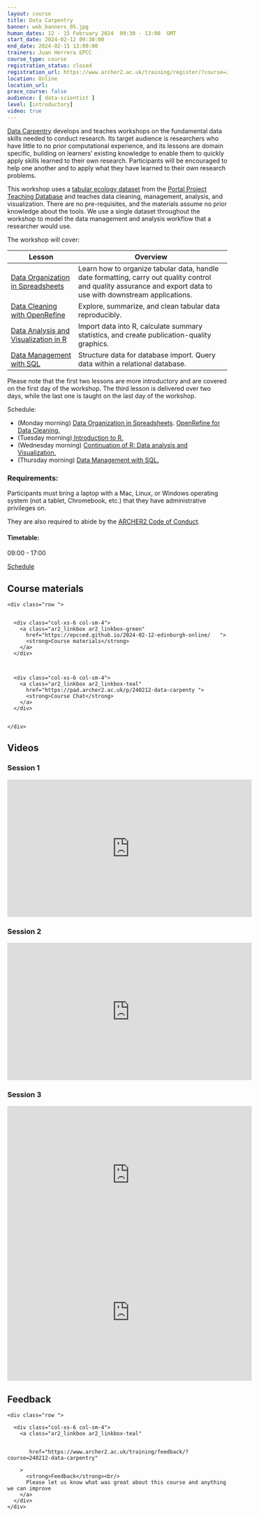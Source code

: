 ```yaml
---
layout: course
title: Data Carpentry
banner: web_banners_05.jpg 
human_dates: 12 - 15 February 2024  09:30 - 13:00  GMT
start_date: 2024-02-12 09:30:00
end_date: 2024-02-15 13:00:00
trainers: Juan Herrera EPCC
course_type: course
registration_status: closed
registration_url: https://www.archer2.ac.uk/training/register/?course=240212-data-carpentry
location: Online
location_url:
prace_course: false
audience: [ data-scientist ]
level: [introductory]
video: true
---
```


[Data Carpentry](https://datacarpentry.org/) develops and teaches workshops on the fundamental data skills needed to conduct research. Its target audience is researchers who have little to no prior computational experience, and its lessons are domain specific, building on learners’ existing knowledge to enable them to quickly apply skills learned to their own research. Participants will be encouraged to help one another and to apply what they have learned to their own research problems.

This workshop uses a [tabular ecology dataset](https://datacarpentry.org/ecology-workshop/data/index.html) from the [Portal Project Teaching Database](https://figshare.com/articles/Portal_Project_Teaching_Database/1314459) and teaches data cleaning, management, analysis, and visualization. There are no pre-requisites, and the materials assume no prior knowledge about the tools. We use a single dataset throughout the workshop to model the data management and analysis workflow that a researcher would use.

The workshop will cover:

| Lesson | Overview |
| ---  | ---  |
|[Data Organization in Spreadsheets](http://datacarpentry.org/spreadsheet-ecology-lesson/) |	Learn how to organize tabular data, handle date formatting, carry out quality control and quality assurance and export data to use with downstream applications.
|[Data Cleaning with OpenRefine](http://datacarpentry.org/OpenRefine-ecology-lesson/)|	Explore, summarize, and clean tabular data reproducibly.
|[Data Analysis and Visualization in R](https://datacarpentry.org/R-ecology-lesson/)|	Import data into R, calculate summary statistics, and create publication-quality graphics.
|[Data Management with SQL](https://datacarpentry.org/sql-ecology-lesson/)|	Structure data for database import. Query data within a relational database.

Please note that the first two lessons are more introductory and are covered on the first day of the workshop. The third lesson is delivered over two days, while the last one is taught on the last day of the workshop.

Schedule:

-    (Monday morning) [Data Organization in Spreadsheets](https://datacarpentry.org/spreadsheet-ecology-lesson/). [OpenRefine for Data Cleaning.](https://datacarpentry.org/OpenRefine-ecology-lesson/)
-    (Tuesday morning)[ Introduction to R.](https://datacarpentry.org/R-ecology-lesson/)
-    (Wednesday morning) [Continuation of R: Data analysis and Visualization.](https://datacarpentry.org/R-ecology-lesson/)
-    (Thursday morning) [Data Management with SQL.](https://datacarpentry.org/sql-ecology-lesson/)


### Requirements:

Participants must bring a laptop with a Mac, Linux, or Windows operating system (not a tablet, Chromebook, etc.) that they have administrative privileges on.

They are also required to abide by the [ARCHER2  Code of Conduct](../../../about/policies/code-of-conduct.html). 


#### Timetable:

09:00 - 17:00

[Schedule](https://epcced.github.io/2024-02-12-edinburgh-online/#schedule)

<section id="service">

 


<h2><a name="materials">Course materials</a></h2>



    <div class="row ">	

		
      <div class="col-xs-6 col-sm-4">
        <a class="ar2_linkbox ar2_linkbox-green" 
          href="https://epcced.github.io/2024-02-12-edinburgh-online/   ">
          <strong>Course materials</strong> 
        </a>
      </div>


 
      <div class="col-xs-6 col-sm-4">
        <a class="ar2_linkbox ar2_linkbox-teal" 
          href="https://pad.archer2.ac.uk/p/240212-data-carpenty ">
          <strong>Course Chat</strong>       
        </a>
      </div>
		

 	</div>
		
		
				


 		
<h2><a name="videos">Videos</a></h2>

<h3>Session 1</h3>

<div>
	<iframe title="Video" width="560" height="315" src="https://www.youtube.com/embed/OwQQwBO_Ntw" frameborder="0" allow="accelerometer; autoplay; encrypted-media; gyroscope; picture-in-picture" allowfullscreen></iframe>
</div>


<h3>Session 2</h3>

<div>
	<iframe title="Video" width="560" height="315" src="https://www.youtube.com/embed/fWtWqpXXQBI" frameborder="0" allow="accelerometer; autoplay; encrypted-media; gyroscope; picture-in-picture" allowfullscreen></iframe>
</div>



<h3>Session 3</h3>

<div>
	<iframe title="Video" width="560" height="315" src="https://www.youtube.com/embed/_8ZmD8rzPsM" frameborder="0" allow="accelerometer; autoplay; encrypted-media; gyroscope; picture-in-picture" allowfullscreen></iframe>
</div>





<div>
	<iframe title="Video" width="560" height="315" src="https://www.youtube.com/embed/SccKDZi88gE" frameborder="0" allow="accelerometer; autoplay; encrypted-media; gyroscope; picture-in-picture" allowfullscreen></iframe>
</div>









<h2><a name="feedback">Feedback</a></h2>


    <div class="row ">	

      <div class="col-xs-6 col-sm-4">
        <a class="ar2_linkbox ar2_linkbox-teal" 


		   href="https://www.archer2.ac.uk/training/feedback/?course=240212-data-carpentry"

		>
          <strong>Feedback</strong><br/>
          Please let us know what was great about this course and anything we can improve
        </a>
      </div>
    </div>
		

 
</section>


